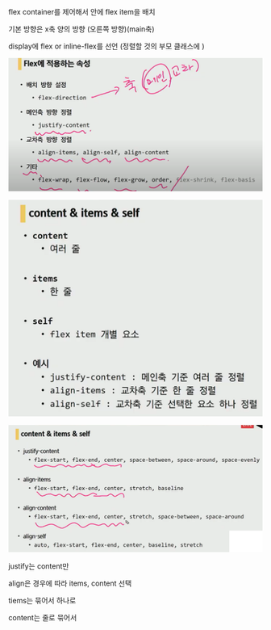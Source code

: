 flex container를 제어해서 안에 flex item을 배치

기본 방향은 x축 양의 방향 (오른쪽 방향)(main축)

display에 flex or inline-flex를 선언 (정렬할 것의 부모 클래스에 )

![image-20210203093541994](CSS.assets/image-20210203093541994.png)

![image-20210203094105362](CSS.assets/image-20210203094105362.png)

![image-20210203094217931](CSS.assets/image-20210203094217931.png)



justify는 content만

align은 경우에 따라 items, content 선택

tiems는 묶어서 하나로

content는 줄로 묶어서 